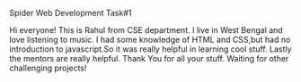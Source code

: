 Spider Web Development Task#1

Hi everyone! This is Rahul from CSE department.
I live in West Bengal and love listening to music.
I had some knowledge of HTML and CSS,but had no introduction to javascript.So it was really helpful in learning cool stuff.
Lastly the mentors are really helpful.
Thank You for all your stuff.
Waiting for other challenging projects!

